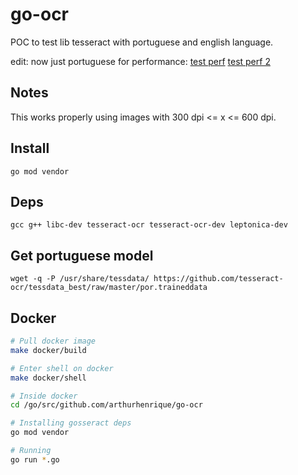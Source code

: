# go-ocr

POC to test lib tesseract with portuguese and english language.

edit: now just portuguese for performance:
[test perf](https://github.com/arthurhenrique/go-ocr/pull/1)
[test perf 2](https://github.com/arthurhenrique/go-ocr/pull/2)

## Notes

This works properly using images with 300 dpi <= x <= 600 dpi.

## Install

`go mod vendor`

## Deps

`gcc g++ libc-dev tesseract-ocr tesseract-ocr-dev leptonica-dev`

## Get portuguese model

`wget -q -P /usr/share/tessdata/ https://github.com/tesseract-ocr/tessdata_best/raw/master/por.traineddata`

## Docker

```sh
# Pull docker image
make docker/build

# Enter shell on docker
make docker/shell

# Inside docker
cd /go/src/github.com/arthurhenrique/go-ocr

# Installing gosseract deps
go mod vendor

# Running
go run *.go
```
